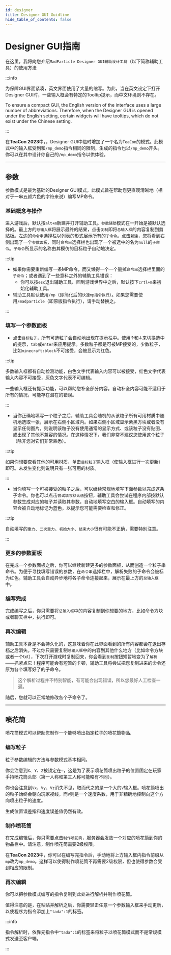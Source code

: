 ```yaml
---
id: designer
title: Designer GUI Guidline
hide_table_of_contents: false
---
```


# Designer GUI指南

在这里，我将向您介绍`MadParticle Designer GUI辅助设计工具`（以下简称辅助工具）的使用方法

:::info

为保障GUI界面紧凑，英文界面使用了大量的缩写。为此，当在英文设定下打开Designer GUI时，一些输入框会有特定的Tooltip提示，而中文环境则不存在。

To ensure a compact GUI, the English version of the interface uses a large number of abbreviations. Therefore, when the Designer GUI is opened under the English setting, certain widgets will have tooltips, which do not exist under the Chinese setting.

:::

<div style={{
    backgroundColor: 'transparent',
    border: '3px solid #f07020',
    borderRadius: '1rem',
    padding: '1rem',
    color: '#f07020'
  }}>
<div>

在**TeaCon 2023**中，，Designer GUI中临时增加了一个名为`TeaCon`的模式。此模式中的输入框受到和`/mp_demo`指令相同的限制，生成的指令也以`/mp_demo`开头。你可以在其中设计你自己的`/mp_demo`指令以供体验。
</div>
</div>

---

## 参数

参数模式是最为基础的Designer GUI模式，此模式旨在帮助您更直观清晰地（相对于一串五颜六色的字符来说）编写MP命令。

### 基础概念与操作

进入游戏后，默认按`alt+m`新建并打开辅助工具。`参数辅助`模式在一开始是被默认选择的。最上方的`总输入框`将展示最终的结果，点击`复制`即将`总输入框`的内容复制到剪贴板。左边的`命令串`选择栏以列表的形式展示所有的`子命令`。点击`新建`，您将看到右侧出现了一个`参数面板`，同时`命令串`选择栏也出现了一个被选中的名为`null`的`子命令`。`子命令`所显示的名称由其模仿的目标粒子自动地决定。

:::tip

- 如果你需要重新编写一条MP命令，而又懒得一个一个删掉`命令串`选择栏里面的`子命令`；或者遇到了一些意料之外的辅助工具错误：
    - 你可以按`esc`退出辅助工具、回到游戏世界中之后，默认按下`crtl+m`来初始化辅助工具。
- 辅助工具默认使用`/mp`（即简化后的`快速mp指令执行`）。如果您需要使用`/madparticle`（即原版指令执行），请手动替换之。

:::



### 填写一个参数面板

- 点击`目标粒子`，所有可选粒子会自动地出现在提示栏中。使用↑和↓来切换选中的提示，`tab`或`enter`来应用提示。多数粒子都是可被MP接受的，少数粒子，比如`minecraft:block`不可接受，会被显示为红色。

:::tip

多数输入框都有自动检测功能，白色文字代表输入内容可以被接受，红色文字代表输入内容不可接受，灰色文字代表不可编辑。

一些输入框还有提示功能，可以帮助您补全部分内容。自动补全内容可能不适用于所有的情况，可能存在潜在的错误。

:::

- 当你正确地填写一个粒子之后，辅助工具会随机的从该粒子所有可用材质中随机地选取一张，展示在右侧小区域内。如果右侧小区域显示紫黑方块或者没有显示任何图片，则说明该粒子没有使用通常的显示方式、或该粒子没有贴图、或出现了其他不兼容的情况。在这种情况下，我们非常不建议您使用这个粒子（除非您对它们非常熟悉）。

:::tip

如果你想要查看其他的可用材质，单击`目标粒子`输入框（使输入框进行一次更新）即可。未发生变化则说明只有一张可用的材质。

:::

- 当你填写一个可被接受的粒子之后，可以继续常规地填写下面参数以完成这条子命令。你也可以点击`尝试填写默认值`按钮，辅助工具会尝试在程序内部按默认参数生成对应的粒子并读取其参数，自动地填写空白的输入框。自动填写的内容会被自动地标记为蓝色，以提示您可能需要检查和修正。

:::tip

自动填写的`重力`、`二次重力`、`初始大小`、`结束大小`很有可能不正确，需要特别注意。

:::

### 更多的参数面板

在完成一个参数面板之后，你可以继续新建更多的参数面板，从而创造一个粒子串命令。为便于寻找填写错误的参数，在`命令串`选择栏中，解析失败的子命令会被标为红色。辅助工具会自动异步地将各子命令连接起来，展示在最上方的`总输入框`中。

### 编写完成

完成编写之后，你只需要将`总输入框`中的内容复制到你想要的地方，比如命令方块或者聊天栏中，执行即可。

### 再次编辑

辅助工具本身是不会持久化的，这意味着你在此界面看到的所有内容都会在退出存档之后消失。不过你只需要复制`总输入框`中的内容到其他什么地方（比如命令方块或者一个txt），下次打开游戏时复制回来，你会看到`复制`按钮短暂地变为了`解析`——抓紧点它！程序可能会有短暂的卡顿，辅助工具将尝试把您复制进来的命令还原为各个填写好了的子命令。

> 这个解析过程并不特别智能，有可能会出现错误，所以您最好人工检查一遍。

随后，您就可以正常地修改各个子命令了。

---

## 喷花筒

喷花筒模式可以帮助您制作一个能够喷出指定粒子的喷花筒物品.

### 编写粒子

粒子参数编辑的方法与参数模式基本相同。

你会注意到`X`、`Y`、`Z`被锁定在`~`，这是为了表示喷花筒喷出粒子的位置固定在玩家手持喷花筒头部（第一人称和第三人称可能略有不同）。

你也会注意到`Vx`、`Vy`、`Vz`消失不见，取而代之的是一个大的`V`输入框。喷花筒喷出的粒子始终会朝向玩家视线，而`V`则是一个速度系数，用于非精确地控制向这个方向喷出粒子的速度。

生成位置误差指和速度误差值仍然有效。

### 制作喷花筒

在完成编辑后，你只需要点击`制作喷花筒`，服务器会发放一个对应的喷花筒到你的物品栏中。请注意，制作喷花筒需要2级权限。

<div style={{
    backgroundColor: 'transparent',
    border: '3px solid #f07020',
    borderRadius: '1rem',
    padding: '1rem',
    color: '#f07020'
  }}>
<div>

在**TeaCon 2023**中，你可以在编写完指令后，手动地将上方输入框内指令前缀从`mp`改为`mp_demo`。这样可以使得制作喷花筒不再需要2级权限，但也使得参数会受到相应的限制。
</div>
</div>

### 再次编辑

你可以把参数模式编写的指令复制到此处进行解析并制作喷花筒。

值得注意的是，在粘贴并解析之后，你需要轻击任意一个参数输入框来手动更新，以使程序为指令添加上`"tada":1`的标签。

:::info

指令解析时，依靠元指令中`"tada":1`的标签来将粒子以喷花筒模式而不是常规模式发送至客户端。

:::
